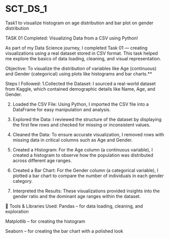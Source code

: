 # SCT_DS_1
Task1 to visualize histogram on age distribution and bar plot on gender distribution

TASK 01 Completed: Visualizing Data from a CSV using Python!

As part of my Data Science journey, I completed Task 01 — creating visualizations using a real dataset stored in CSV format. This task helped me explore the basics of data loading, cleaning, and visual representation.

Objective:
    To visualize the distribution of variables like Age (continuous) and Gender (categorical) using plots like histograms and bar charts.**

Steps I Followed:
 1.Collected the Dataset:
       I sourced a real-world dataset from Kaggle, which contained demographic details like Name, Age, and Gender.
    
 2. Loaded the CSV File:
       Using Python, I imported the CSV file into a DataFrame for easy manipulation and analysis.

 3. Explored the Data:
       I reviewed the structure of the dataset by displaying the first few rows and checked for missing or inconsistent values.

 4. Cleaned the Data:
       To ensure accurate visualization, I removed rows with missing data in critical columns such as Age and Gender.

 5. Created a Histogram:
       For the Age column (a continuous variable), I created a histogram to observe how the population was distributed across different age ranges.

 6. Created a Bar Chart:
       For the Gender column (a categorical variable), I plotted a bar chart to compare the number of individuals in each gender category.

 7. Interpreted the Results:
       These visualizations provided insights into the gender ratio and the dominant age ranges within the dataset.

🔧 Tools & Libraries Used:
Pandas – for data loading, cleaning, and exploration

Matplotlib – for creating the histogram

Seaborn – for creating the bar chart with a polished look
